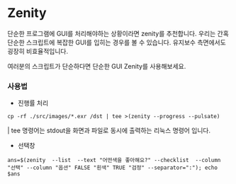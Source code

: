 # Zenity
단순한 프로그램에 GUI를 처리해야하는 상황이라면 zenity를 추천합니다.
우리는 간혹 단순한 스크립트에 복잡한 GUI를 입히는 경우를 볼 수 있습니다.
유지보수 측면에서도 굉장히 비효율적입니다.

여러분의 스크립트가 단순하다면 단순한 GUI Zenity를 사용해보세요.

### 사용법
- 진행률 처리
```
cp -rf ./src/images/*.exr /dst | tee >(zenity --progress --pulsate)
```
| tee 명령어는 stdout을 화면과 파일로 동시에 출력하는 리눅스 명령어 입니다.

- 선택창
```
ans=$(zenity  --list  --text "어떤색을 좋아해요?" --checklist  --column "선택" --column "옵션" FALSE "흰색" TRUE "검정" --separator=":"); echo $ans
```

